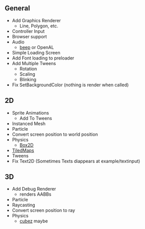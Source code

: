 ## General

+ Add Graphics Renderer
    - Line, Polygon, etc.
+ Controller Input
+ Browser support
+ Audio
	- [beep](https://github.com/faiface/beep) or OpenAL
+ Simple Loading Screen
+ Add Font loading to preloader
+ Add Multiple Tweens
	- Rotation
	- Scaling
	- Blinking
+ Fix SetBackgroundColor (nothing is render when called)

## 2D

+ Sprite Animations
	- Add To Tweens
+ Instanced Mesh
+ Particle
+ Convert screen position to world position
+ Physics
	- [Box2D](https://github.com/ByteArena/box2d)
+ [TiledMaps](https://github.com/pikkpoiss/tmxgo)
+ Tweens
+ Fix Text2D (Sometimes Texts diappears at example/textinput)

## 3D

+ Add Debug Renderer
    - renders AABBs
+ Particle
+ Raycasting
+ Convert screen position to ray
+ Physics
	- [cubez](https://github.com/tbogdala/cubez) maybe